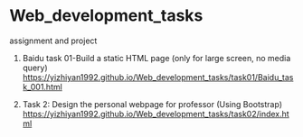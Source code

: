 # Web_development_tasks
assignment and project
1. Baidu task 01-Build a static HTML page (only for large screen, no media query)
https://yizhiyan1992.github.io/Web_development_tasks/task01/Baidu_task_001.html

2. Task 2: Design the personal webpage for professor (Using Bootstrap)
https://yizhiyan1992.github.io/Web_development_tasks/task02/index.html
